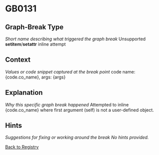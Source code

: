 # GB0131

## Graph-Break Type
*Short name describing what triggered the graph break*
Unsupported __setitem__/__setattr__ inline attempt

## Context
*Values or code snippet captured at the break point*
code name: {code.co_name}, args: {args}

## Explanation
*Why this specific graph break happened*
Attempted to inline {code.co_name} where first argument (self) is not a user-defined object.

## Hints
*Suggestions for fixing or working around the break*
*No hints provided.*



[Back to Registry](../index.md)
